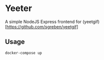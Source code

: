 # Yeeter #

A simple NodeJS Express frontend for (yeetgif)[https://github.com/sgreben/yeetgif]

## Usage ##

`docker-compose up`